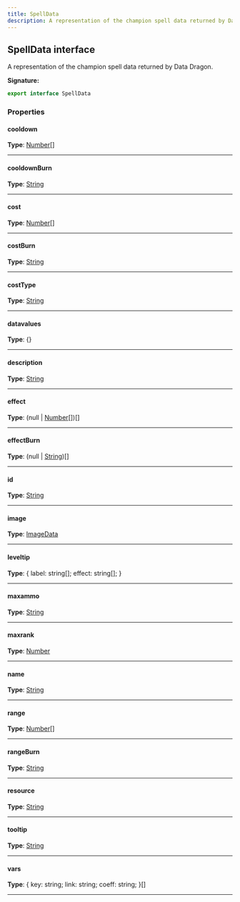 ```yaml
---
title: SpellData
description: A representation of the champion spell data returned by Data Dragon.
---
```


## SpellData interface

A representation of the champion spell data returned by Data Dragon.

**Signature:**

```ts
export interface SpellData 
```

### Properties

#### cooldown



**Type**: [Number](https://developer.mozilla.org/en-US/docs/Web/JavaScript/Reference/Global_Objects/Number)[]

---

#### cooldownBurn



**Type**: [String](https://developer.mozilla.org/en-US/docs/Web/JavaScript/Reference/Global_Objects/String)

---

#### cost



**Type**: [Number](https://developer.mozilla.org/en-US/docs/Web/JavaScript/Reference/Global_Objects/Number)[]

---

#### costBurn



**Type**: [String](https://developer.mozilla.org/en-US/docs/Web/JavaScript/Reference/Global_Objects/String)

---

#### costType



**Type**: [String](https://developer.mozilla.org/en-US/docs/Web/JavaScript/Reference/Global_Objects/String)

---

#### datavalues



**Type**: {}

---

#### description



**Type**: [String](https://developer.mozilla.org/en-US/docs/Web/JavaScript/Reference/Global_Objects/String)

---

#### effect



**Type**: (null \| [Number](https://developer.mozilla.org/en-US/docs/Web/JavaScript/Reference/Global_Objects/Number)[])[]

---

#### effectBurn



**Type**: (null \| [String](https://developer.mozilla.org/en-US/docs/Web/JavaScript/Reference/Global_Objects/String))[]

---

#### id



**Type**: [String](https://developer.mozilla.org/en-US/docs/Web/JavaScript/Reference/Global_Objects/String)

---

#### image



**Type**: [ImageData](/shieldbow/api/ImageData.md)

---

#### leveltip



**Type**: {         label: string[];         effect: string[];     }

---

#### maxammo



**Type**: [String](https://developer.mozilla.org/en-US/docs/Web/JavaScript/Reference/Global_Objects/String)

---

#### maxrank



**Type**: [Number](https://developer.mozilla.org/en-US/docs/Web/JavaScript/Reference/Global_Objects/Number)

---

#### name



**Type**: [String](https://developer.mozilla.org/en-US/docs/Web/JavaScript/Reference/Global_Objects/String)

---

#### range



**Type**: [Number](https://developer.mozilla.org/en-US/docs/Web/JavaScript/Reference/Global_Objects/Number)[]

---

#### rangeBurn



**Type**: [String](https://developer.mozilla.org/en-US/docs/Web/JavaScript/Reference/Global_Objects/String)

---

#### resource



**Type**: [String](https://developer.mozilla.org/en-US/docs/Web/JavaScript/Reference/Global_Objects/String)

---

#### tooltip



**Type**: [String](https://developer.mozilla.org/en-US/docs/Web/JavaScript/Reference/Global_Objects/String)

---

#### vars



**Type**: {         key: string;         link: string;         coeff: string;     }[]

---

